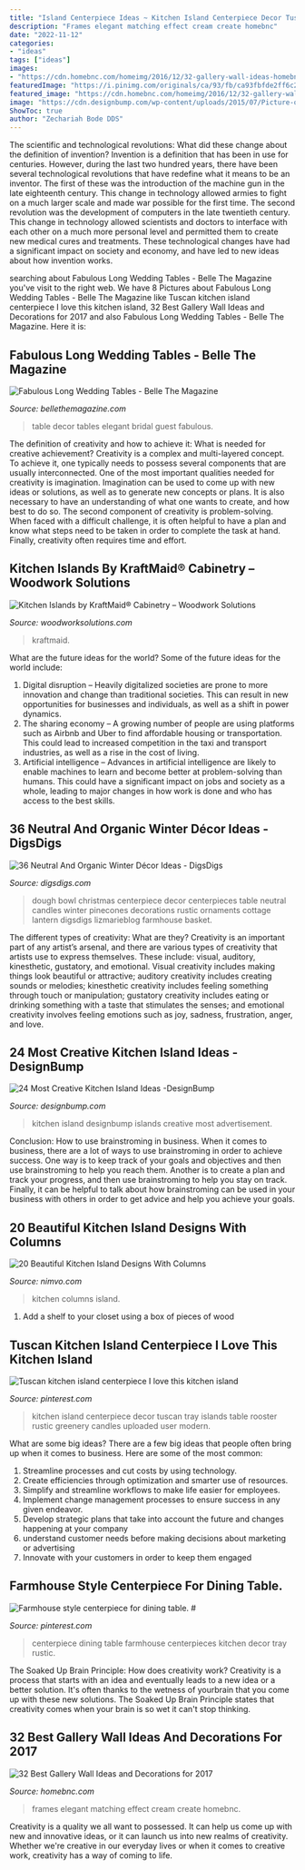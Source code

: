 ```yaml
---
title: "Island Centerpiece Ideas ~ Kitchen Island Centerpiece Decor Tuscan Tray Islands Table Rooster Rustic Greenery Candles Uploaded User Modern"
description: "Frames elegant matching effect cream create homebnc"
date: "2022-11-12"
categories:
- "ideas"
tags: ["ideas"]
images:
- "https://cdn.homebnc.com/homeimg/2016/12/32-gallery-wall-ideas-homebnc.jpg"
featuredImage: "https://i.pinimg.com/originals/ca/93/fb/ca93fbfde2ff6c27e1c1efbbd9ca9a0b.jpg"
featured_image: "https://cdn.homebnc.com/homeimg/2016/12/32-gallery-wall-ideas-homebnc.jpg"
image: "https://cdn.designbump.com/wp-content/uploads/2015/07/Picture-of-Kitchen-Islands-1.jpg"
ShowToc: true
author: "Zechariah Bode DDS"
---
```



The scientific and technological revolutions: What did these change about the definition of invention?
Invention is a definition that has been in use for centuries. However, during the last two hundred years, there have been several technological revolutions that have redefine what it means to be an inventor. The first of these was the introduction of the machine gun in the late eighteenth century. This change in technology allowed armies to fight on a much larger scale and made war possible for the first time. The second revolution was the development of computers in the late twentieth century. This change in technology allowed scientists and doctors to interface with each other on a much more personal level and permitted them to create new medical cures and treatments. These technological changes have had a significant impact on society and economy, and have led to new ideas about how invention works.

	

		
searching about Fabulous Long Wedding Tables - Belle The Magazine you've visit to the right web. We have 8 Pictures about Fabulous Long Wedding Tables - Belle The Magazine like Tuscan kitchen island centerpiece I love this kitchen island, 32 Best Gallery Wall Ideas and Decorations for 2017 and also Fabulous Long Wedding Tables - Belle The Magazine. Here it is:
		
    
## Fabulous Long Wedding Tables - Belle The Magazine

<img loading=lazy src="https://bellethemagazine.com/wp-content/uploads/2015/02/wedding-table-decor-18.jpg" onerror="this.onerror=null;this.src='https://tse1.mm.bing.net/th?id=OIP.1vNlGgPJxHN1bJskk2uxjQHaL3&amp;pid=15.1';" alt="Fabulous Long Wedding Tables - Belle The Magazine">

_Source: bellethemagazine.com_

>table decor tables elegant bridal guest fabulous. 

	

The definition of creativity and how to achieve it: What is needed for creative achievement?
Creativity is a complex and multi-layered concept. To achieve it, one typically needs to possess several components that are usually interconnected. One of the most important qualities needed for creativity is imagination. Imagination can be used to come up with new ideas or solutions, as well as to generate new concepts or plans. It is also necessary to have an understanding of what one wants to create, and how best to do so. The second component of creativity is problem-solving. When faced with a difficult challenge, it is often helpful to have a plan and know what steps need to be taken in order to complete the task at hand. Finally, creativity often requires time and effort.

    
## Kitchen Islands By KraftMaid® Cabinetry – Woodwork Solutions

<img loading=lazy src="https://cdn.shopify.com/s/files/1/0238/4667/products/KM_Kitchen_Islands_A_AE7_CH_MA_C65C_C59M_RS_002_lowres_1024x1024.jpg?v=1517427888" onerror="this.onerror=null;this.src='https://tse4.mm.bing.net/th?id=OIP._zTFozOr2jiDW6ToR6YSdQHaHW&amp;pid=15.1';" alt="Kitchen Islands by KraftMaid® Cabinetry – Woodwork Solutions">

_Source: woodworksolutions.com_

>kraftmaid. 

	

What are the future ideas for the world?
Some of the future ideas for the world include:
1. Digital disruption – Heavily digitalized societies are prone to more innovation and change than traditional societies. This can result in new opportunities for businesses and individuals, as well as a shift in power dynamics.
2. The sharing economy – A growing number of people are using platforms such as Airbnb and Uber to find affordable housing or transportation. This could lead to increased competition in the taxi and transport industries, as well as a rise in the cost of living.
3. Artificial intelligence – Advances in artificial intelligence are likely to enable machines to learn and become better at problem-solving than humans. This could have a significant impact on jobs and society as a whole, leading to major changes in how work is done and who has access to the best skills.

    
## 36 Neutral And Organic Winter Décor Ideas - DigsDigs

<img loading=lazy src="http://www.digsdigs.com/photos/2016/11/22-a-dough-bowl-with-pinecones-candles-and-vintage-ornaments.jpg" onerror="this.onerror=null;this.src='https://tse2.mm.bing.net/th?id=OIP.PfaYQzcI5-zLNwROyY5gSwHaLF&amp;pid=15.1';" alt="36 Neutral And Organic Winter Décor Ideas - DigsDigs">

_Source: digsdigs.com_

>dough bowl christmas centerpiece decor centerpieces table neutral candles winter pinecones decorations rustic ornaments cottage lantern digsdigs lizmarieblog farmhouse basket. 

	

The different types of creativity: What are they?
Creativity is an important part of any artist’s arsenal, and there are various types of creativity that artists use to express themselves. These include: visual, auditory, kinesthetic, gustatory, and emotional. Visual creativity includes making things look beautiful or attractive; auditory creativity includes creating sounds or melodies; kinesthetic creativity includes feeling something through touch or manipulation; gustatory creativity includes eating or drinking something with a taste that stimulates the senses; and emotional creativity involves feeling emotions such as joy, sadness, frustration, anger, and love.

    
## 24 Most Creative Kitchen Island Ideas -DesignBump

<img loading=lazy src="https://cdn.designbump.com/wp-content/uploads/2015/07/Picture-of-Kitchen-Islands-1.jpg" onerror="this.onerror=null;this.src='https://tse2.mm.bing.net/th?id=OIP.ohFlps1n_ZuEQAc4fsr_qgHaFj&amp;pid=15.1';" alt="24 Most Creative Kitchen Island Ideas -DesignBump">

_Source: designbump.com_

>kitchen island designbump islands creative most advertisement. 

	

Conclusion: How to use brainstroming in business.
When it comes to business, there are a lot of ways to use brainstroming in order to achieve success. One way is to keep track of your goals and objectives and then use brainstroming to help you reach them. Another is to create a plan and track your progress, and then use brainstroming to help you stay on track. Finally, it can be helpful to talk about how brainstroming can be used in your business with others in order to get advice and help you achieve your goals.

    
## 20 Beautiful Kitchen Island Designs With Columns

<img loading=lazy src="http://nimvo.com/wp-content/uploads/2017/07/Kitchen-Columns-1-1-750x563.jpg" onerror="this.onerror=null;this.src='https://tse4.mm.bing.net/th?id=OIP.CLHmujVHsHDkdvAwPqMX4gHaFj&amp;pid=15.1';" alt="20 Beautiful Kitchen Island Designs With Columns">

_Source: nimvo.com_

>kitchen columns island. 

	

1. Add a shelf to your closet using a box of pieces of wood 

    
## Tuscan Kitchen Island Centerpiece I Love This Kitchen Island

<img loading=lazy src="https://i.pinimg.com/736x/e6/a7/d8/e6a7d834c25ad4ef719adc2b7fd60808.jpg" onerror="this.onerror=null;this.src='https://tse4.mm.bing.net/th?id=OIP.88c9Y4-rswIGH_6Y-SNXTAHaJ4&amp;pid=15.1';" alt="Tuscan kitchen island centerpiece I love this kitchen island">

_Source: pinterest.com_

>kitchen island centerpiece decor tuscan tray islands table rooster rustic greenery candles uploaded user modern. 

	

What are some big ideas?
There are a few big ideas that people often bring up when it comes to business. Here are some of the most common:
1. Streamline processes and cut costs by using technology.
2. Create efficiencies through optimization and smarter use of resources.
3. Simplify and streamline workflows to make life easier for employees.
4. Implement change management processes to ensure success in any given endeavor. 
5. Develop strategic plans that take into account the future and changes happening at your company 
6. understand customer needs before making decisions about marketing or advertising 
7. Innovate with your customers in order to keep them engaged 

    
## Farmhouse Style Centerpiece For Dining Table. #

<img loading=lazy src="https://i.pinimg.com/originals/ca/93/fb/ca93fbfde2ff6c27e1c1efbbd9ca9a0b.jpg" onerror="this.onerror=null;this.src='https://tse1.mm.bing.net/th?id=OIP.pi4Ak_80AErBzx0cD8IZ9AHaJ4&amp;pid=15.1';" alt="Farmhouse style centerpiece for dining table. #">

_Source: pinterest.com_

>centerpiece dining table farmhouse centerpieces kitchen decor tray rustic. 

	

The Soaked Up Brain Principle: How does creativity work?
Creativity is a process that starts with an idea and eventually leads to a new idea or a better solution. It's often thanks to the wetness of yourbrain that you come up with these new solutions. The Soaked Up Brain Principle states that creativity comes when your brain is so wet it can't stop thinking.

    
## 32 Best Gallery Wall Ideas And Decorations For 2017

<img loading=lazy src="https://cdn.homebnc.com/homeimg/2016/12/32-gallery-wall-ideas-homebnc.jpg" onerror="this.onerror=null;this.src='https://tse2.mm.bing.net/th?id=OIP.XOUQNWZV0t4YAh38F9Ze-AHaJ7&amp;pid=15.1';" alt="32 Best Gallery Wall Ideas and Decorations for 2017">

_Source: homebnc.com_

>frames elegant matching effect cream create homebnc. 

	

Creativity is a quality we all want to possessed. It can help us come up with new and innovative ideas, or it can launch us into new realms of creativity. Whether we're creative in our everyday lives or when it comes to creative work, creativity has a way of coming to life.

